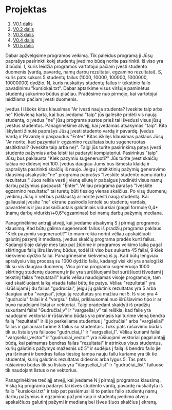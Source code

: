 # Projektas

1. [V0.1 dalis](https://github.com/evmon6463/Projektas/releases/tag/v0.1) 
2. [V0.2 dalis](https://github.com/evmon6463/Projektas/releases/tag/v0.2)
3. [V0.3 dalis](https://github.com/evmon6463/Projektas/releases/tag/v0.3)
4. [V0.4 dalis](https://github.com/evmon6463/Projektas/releases/tag/v0.4)
5. [V0.5 dalis](https://github.com/evmon6463/Projektas/releases/tag/v0.5)

Dabar apžvelgsime programos veikimą.
Tik paleidus programą ji Jūsų paprašys pasirinkti kokį studentų įvedimo būdą norite pasirinkti. Iš viso yra 3 būdai. I, kuris leidžia programos vartotojui pačiam įvesti studento duomenis (vardą, pavardę, namų darbų rezultatai, egzamino rezultatai). S, kuris pats sukurs 5 studentų failus (1000, 10000, 100000, 1000000, 10000000) dydžio. N, kuris nuskaitys studentų failus ir tekstinio failo pavadinimu "kursiokai.txt".
Dabar aptarkime visus viršuje paminėtus studentų sukurimo būdus plačiau. Pradėsime nuo pirmojo, kai vartotojui leidžiama pačiam įvesti duomenis.



Įvedus I iššoks kitas klausimas "Ar ivesti nauja studenta? Iveskite taip arba ne" Kiekvieną kartą, kai bus įvedama "taip" jūs galėsite pridėti vis naują studentą, o įvedus "ne" jūsų programa sustos prieš tai išvedusi visus jūsų įvestus studentus.
Panagrinėkime atvejį, kai įvedamas atsakymas "taip". Kita iškylanti žinutė paprašys Jūsų įvesti studento vardą ir pavardę. Įvedus Vardą ir Pavardę ir paspaudus "Enter" Kitas iškilęs klausimas paklaus Jūsų "Ar norite, kad pazymiai ir egzamino rezultatas butu sugeneruotas atsitiktinai? (Iveskite taip arba ne)". Taigi jūs turite pasirinkimą patys įvesti studento pažymius arba leisti tai padaryti kompiuteriui. Pasirinkus "taip" Jūsų bus paklausta "Kiek pazymiu sugeneruoti?" Jūs turite įvest skaičių tačiau ne didesnį nei 100. Įvedus daugiau Jums bus išmesta klaidą ir paprašyta pasirinkti skaičių iš naujo. Jeigu į atsitiktinių pažymių generavimo klausimą atsakysite "ne" programa paprašys "Iveskite studento namu darbu rezultatus:" Juos reikia vesti į vieną eilutę ir pabaigus įvedinėti visus namų darbų pažymius paspausti "Enter". Vėliau programa parašys "Iveskite egzamino rezultata:" tai turėtų būti tiesiog vienas skaičius. Po visų duomenų įvedimų Jūsų ir vėl bus paklaustą ar norite įvesti naują studentą. Kai galiausiai įvesite "ne" ekrane pasirodis lentelė su studentų vardais, pavardėmis ir jau apskaičiuotais galutiniais vidurkiai (pagal formulę 0,4*(namų darbų vidurkis)+0,6*egzaminas) bei namų darbų pažymių mediana.


Panagrinėkime antrąjį atvejį, kai įvedame atsakymą S į pirmąjį programos klausimą.
Kad būtų galima sugeneruoti failus iš pradžių pragrama paklaus "Kiek pazymiu sugeneruoti?" to mum reikia norint vėliau apskaičiuoti galutinį pazymį ir medianą. Įvedus skaičių programa pradės kurti failus. Kadangi šioje dalyje mes taip pat žiūrime ir programos veikimo laiką pagal skirtingus failų išrušiavimų būdus, todėl iš viso bus sukurta 45 failai, 9 kiek kiekvieno dydžio failui. Panagrinėsime kiekvieną iš jų. Kad būtų lengviau aprašysiu visą procesą su 1000 dydžio failu, kadangi visi kiti yra analogiški tik su vis daugiau duomenų. Visu pirma programa sugeneruoja 1000 skirtingų studentų duomenų ir jie yra surūšiuojami bei surūšiuoti išvedami į tekstinį failas "rezutatai1" kuris vėliau naudojamas visoje programoje, tam kad skaičiuojant laiką visada failai būtų tie patys. Vėliau "rezultatai" yra išrūšiujami į du failus "gudruciai", jeigu jų galutinis rezultatas yra 5 arba daugiau arba "vargsai", jeigu jų rezultatas yra mažiau nei 5. Iš viso yra 4 "gudruciu" failai ir 4 "vargsu" failai, priklausomai nuo išrūšiavimo tipo ir ar buvo naudojami listai ar vektoriai. Taigi pradedant skaidyti iš pradžių sukuriami failai "Gudručiai_v" ir "vargseliai_v" tai reiškia, kad faile yra naudojami vektoriai ir rūšiavimo būdas yra pirmasis kai turime vieną bendra failą "rezultatai" ir iš jo perkeliame studentus į "gudručiai" arba "vargšeliai" failus ir galiausiai turime 3 failus su studentais. Toks pats rūšiavimo būdas tik su listais yra failuose "gudruciai_l" ir "vargseliai_l". Vėliau kuriami failai "vargseliai_vector" ir "gudruciai_vector" yra rūšiuojami vektoriai pagal antąjį būdą, kai paimamas bendras failas "rezultatai" ir atrinkus visus studentus, kurių galutinis pažymys mažesnis už 5" ir sudėjus į failą iš bendro failo jie yra išrinami ir bendras failas tiesiog tampa nauju failu kuriame yra tik tie studentai, kurių galutinis rezultatas didesnis arba lygus 5. Tas pats rūšiavimo būdas tik su listais yra "Vargseliai_list" ir "gudručiai_list" failuose tik naudojant listus o ne vektorius.

Panagrinėkime trečiąjį atvejį, kai įvedame N į pirmąjį programos klausimą. 
Viską ką programa padarys tai išves studento vardą, pavardę nuskaityta iš failo "kursiokai.txt" ir taip pat pasiėmusi iš to paties failo studentų namų darbų pažymius ir egzamino pažymi kaip ir studentų įvedimo atveju apskaičiuos galutinį pažymi ir medianą bei išves šiuos skaičius į ekraną.
